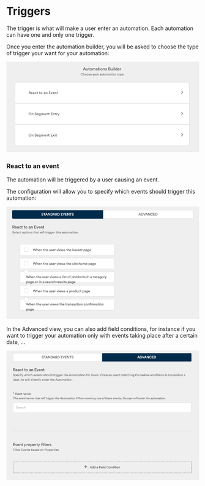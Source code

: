 # Triggers

The trigger is what will make a user enter an automation. Each automation can have one and only one trigger.

Once you enter the automation builder, you will be asked to choose the type of trigger your want for your automation:

![](../../../.gitbook/assets/image%20%281%29.png)

### React to an event

The automation will be triggered by a user causing an event.

The configuration will allow you to specify which events should trigger this automation:

![](../../../.gitbook/assets/image%20%282%29.png)

In the Advanced view, you can also add field conditions, for instance if you want to trigger your automation only with events taking place after a certain date, ...

![](../../../.gitbook/assets/image%20%283%29.png)

